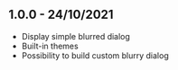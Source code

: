 ## 1.0.0 - 24/10/2021

- Display simple blurred dialog
- Built-in themes
- Possibility to build custom blurry dialog
